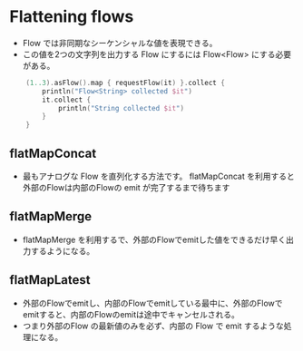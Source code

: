 # Flattening flows

- Flow では非同期なシーケンシャルな値を表現できる。
- この値を2つの文字列を出力する Flow にするには Flow<Flow<String>> にする必要がある。

```kotlin
    (1..3).asFlow().map { requestFlow(it) }.collect {
        println("Flow<String> collected $it")
        it.collect {
            println("String collected $it")
        }
    }
```

## flatMapConcat

- 最もアナログな Flow を直列化する方法です。 flatMapConcat を利用すると外部のFlowは内部のFlowの emit が完了するまで待ちます

## flatMapMerge

- flatMapMerge を利用するで、外部のFlowでemitした値をできるだけ早く出力するようになる。

## flatMapLatest

- 外部のFlowでemitし、内部のFlowでemitしている最中に、外部のFlowでemitすると、内部のFlowのemitは途中でキャンセルされる。
- つまり外部のFlow の最新値のみを必ず、内部の Flow で emit するような処理になる。


